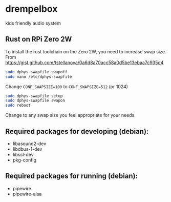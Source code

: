 # drempelbox

kids friendly audio system

## Rust on RPi Zero 2W

To install the rust toolchain on the Zero 2W, you need to increase swap size.
From https://gist.github.com/tstellanova/0a6d8a70acc58a0d5be13ebaa7c935d4

```bash
sudo dphys-swapfile swapoff
sudo nano /etc/dphys-swapfile
```

Change `CONF_SWAPSIZE=100` to `CONF_SWAPSIZE=512` (or 1024)

```bash
sudo dphys-swapfile setup
sudo dphys-swapfile swapon
sudo reboot
```

Change to any swap size you feel appropriate for your needs.

## Required packages for developing (debian):

- libasound2-dev
- libdbus-1-dev
- libssl-dev
- pkg-config

## Required packages for running (debian):

- pipewire
- pipewire-alsa
